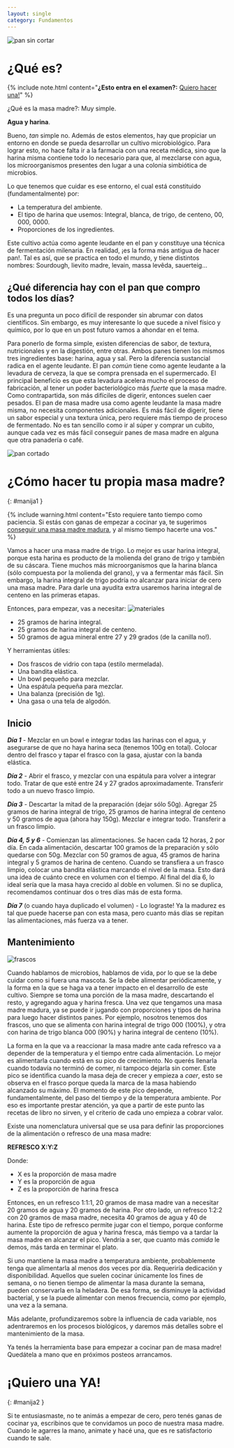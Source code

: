 ```yaml
---
layout: single
category: Fundamentos 
---
```


![pan sin cortar](/assets/images/posts/sabado_28-082.jpg)

# ¿Qué es?

{% include note.html content="**¿Esto entra en el examen?:** [Quiero hacer una!](#manija1)" %}

¿Qué es la masa madre?: Muy simple.

**Agua y harina**.

Bueno, _tan_ simple no. Además de estos elementos, hay que propiciar un entorno en donde se pueda desarrollar un cultivo microbiológico. Para lograr esto, no hace falta ir a la farmacia con una receta médica, sino que la harina misma contiene todo lo necesario para que, al mezclarse con agua, los microorganismos presentes den lugar a una colonia simbiótica de microbios. 

Lo que tenemos que cuidar es ese entorno, el cual está constituido (fundamentalmente) por:

- La temperatura del ambiente.
- El tipo de harina que usemos: Integral, blanca, de trigo, de centeno,  00, 000, 0000.
- Proporciones de los ingredientes.

Este cultivo actúa como agente leudante en el pan y constituye una técnica de fermentación milenaria. En realidad, ¡es la forma más antigua de hacer pan!. Tal es así, que se practica en todo el mundo, y tiene distintos nombres: Sourdough, lievito madre, levain, massa levêda, sauerteig...

## ¿Qué diferencia hay con el pan que compro todos los días?

Es una pregunta un poco difícil de responder sin abrumar con datos científicos. Sin embargo, es muy interesante lo que sucede a nivel físico y químico, por lo que en un post futuro vamos a ahondar en el tema.

Para ponerlo de forma simple, existen diferencias de sabor, de textura, nutricionales y en la digestión, entre otras. Ambos panes tienen los mismos tres ingredientes base: harina, agua y sal. Pero la diferencia sustancial radica en el agente leudante. El pan _común_ tiene como agente leudante a la levadura de cerveza, la que se compra prensada en el supermercado. El principal beneficio es que esta levadura acelera mucho el proceso de fabricación, al tener un poder bacteriológico más _fuerte_ que la masa madre. Como contrapartida, son más difíciles de digerir, entonces suelen caer pesados.
El pan de masa madre usa como agente leudante la masa madre misma, no necesita componentes adicionales. Es más fácil de digerir, tiene un sabor especial y una textura única, pero requiere más tiempo de proceso de fermentado. No es tan sencillo como ir al súper y comprar un cubito, aunque cada vez es más fácil conseguir panes de masa madre en alguna que otra panadería o café.

![pan cortado](/assets/images/posts/aqui_esta_mi_pan.jpg)

# ¿Cómo hacer tu propia masa madre?
{: #manija1 }

{% include warning.html content="Esto requiere tanto tiempo como paciencia. Si estás con ganas de empezar a cocinar ya, te sugerimos [conseguir una masa madre madura](#manija2), y al mismo tiempo hacerte una vos." %}

Vamos a hacer una masa madre de trigo. Lo mejor es usar harina integral, porque esta harina es producto de la molienda del grano de trigo y también de su cáscara. Tiene muchos más microorganismos que la harina blanca (sólo compuesta por la molienda del grano), y va a fermentar más fácil. Sin embargo, la harina integral de trigo podría no alcanzar para iniciar de cero una masa madre. Para darle una ayudita extra usaremos harina integral de centeno en las primeras etapas.

Entonces, para empezar, vas a necesitar:
![materiales](/assets/images/posts/DSC_0961.JPG)

- 25 gramos de harina integral.
- 25 gramos de harina integral de centeno.
- 50 gramos de agua mineral entre 27 y 29 grados (de la canilla no!).

Y herramientas útiles:

- Dos frascos de vidrio con tapa (estilo mermelada).
- Una bandita elástica.
- Un bowl pequeño para mezclar.
- Una espátula pequeña para mezclar.
- Una balanza (precisión de 1g).
- Una gasa o una tela de algodón.

## Inicio

_**Día 1**_ - Mezclar en un bowl e integrar todas las harinas con el agua, y asegurarse de que no haya harina seca (tenemos 100g en total). Colocar dentro del frasco y tapar el frasco con la gasa, ajustar con la banda elástica.

_**Día 2**_ - Abrir el frasco, y mezclar con una espátula para volver a integrar todo. Tratar de que esté entre 24 y 27 grados aproximadamente. Transferir todo a un nuevo frasco limpio.

_**Día 3**_ - Descartar la mitad de la preparación (dejar sólo 50g). Agregar 25 gramos de harina integral de trigo, 25 gramos de harina integral de centeno y 50 gramos de agua (ahora hay 150g). Mezclar e integrar todo. Transferir a un frasco limpio.

_**Día 4, 5 y 6**_ - Comienzan las alimentaciones. Se hacen cada 12 horas, 2 por día. En cada alimentación, descartar 100 gramos de la preparación y sólo quedarse con 50g. Mezclar con 50 gramos de agua, 45 gramos de harina integral y 5 gramos de harina de centeno. Cuando se transfiera a un frasco limpio, colocar una bandita elástica marcando el nivel de la masa. Esto dará una idea de cuánto crece en volumen con el tiempo. Al final del día 6, lo ideal sería que la masa haya crecido al doble en volumen. Si no se duplica, recomendamos continuar dos o tres días más de esta forma.

_**Día 7**_ (o cuando haya duplicado el volumen) - Lo lograste! Ya la madurez es tal que puede hacerse pan con esta masa, pero cuanto más días se repitan las alimentaciones, más fuerza va a tener.

## Mantenimiento
![frascos](/assets/images/posts/masa_madre_y_mano.jpg)

Cuando hablamos de microbios, hablamos de vida, por lo que se la debe cuidar como si fuera una mascota. Se la debe alimentar periódicamente, y la forma en la que se haga va a tener impacto en el desarrollo de este cultivo. Siempre se toma una porción de la masa madre, descartando el resto, y agregando agua y harina fresca. Una vez que tengamos una masa madre madura, ya se puede ir jugando con proporciones y tipos de harina para luego hacer distintos panes. Por ejemplo, nosotros tenemos dos frascos, uno que se alimenta con harina integral de trigo 000 (100%), y otra con harina de trigo blanca 000 (90%) y harina integral de centeno (10%).

La forma en la que va a reaccionar la masa madre ante cada refresco va a depender de la temperatura y el tiempo entre cada alimentación. Lo mejor es alimentarla cuando está en su pico de crecimiento. No querés llenarla cuando todavía no terminó de comer, ni tampoco dejarla sin comer. Este pico se identifica cuando la masa deja de crecer y empieza a _caer_, esto se observa en el frasco porque queda la marca de la masa habiendo alcanzado su máximo. El momento de este pico depende, fundamentalmente, del paso del tiempo y de la temperatura ambiente. Por eso es importante prestar atención, ya que a partir de este punto las recetas de libro no sirven, y el criterio de cada uno empieza a cobrar valor.

Existe una nomenclatura universal que se usa para definir las proporciones de la alimentación o refresco de una masa madre:

**REFRESCO X:Y:Z**

Donde:
- X es la proporción de masa madre
- Y es la proporción de agua
- Z es la proporción de harina fresca

Entonces, en un refresco 1:1:1, 20 gramos de masa madre van a necesitar 20 gramos de agua y 20 gramos de harina. Por otro lado, un refresco 1:2:2 con 20 gramos de masa madre, necesita 40 gramos de agua y 40 de harina. Este tipo de refresco permite jugar con el tiempo, porque conforme aumente la proporción de agua y harina fresca, más tiempo va a tardar la masa madre en alcanzar el pico. Vendría a ser, que cuanto más _comida_ le demos, más tarda en terminar el plato.

Si uno mantiene la masa madre a temperatura ambiente, probablemente tenga que alimentarla al menos dos veces por día. Requeriría dedicación y disponibilidad. Aquellos que suelen cocinar únicamente los fines de semana, o no tienen tiempo de alimentar la masa durante la semana, pueden conservarla en la heladera. De esa forma, se disminuye la actividad bacterial, y se la puede alimentar con menos frecuencia, como por ejemplo, una vez a la semana.

Más adelante, profundizaremos sobre la influencia de cada variable, nos adentraremos en los procesos biológicos, y daremos más detalles sobre el mantenimiento de la masa.

Ya tenés la herramienta base para empezar a cocinar pan de masa madre! Quedátela a mano que en próximos posteos arrancamos.

# ¡Quiero una YA!
{: #manija2 }

Si te entusiasmaste, no te animás a empezar de cero, pero tenés ganas de cocinar ya, escribinos <a href="mailto:proyecto.iterum@gmail.com" rel="nofollow noopener noreferrer"><i class="fa fa-envelope" aria-hidden="true"></i></a> <a href="https://www.instagram.com/proyecto.iterum/" rel="nofollow noopener noreferrer"><i class="fab fa-fw fa-instagram" aria-hidden="true"></i></a> que te convidamos un poco de nuestra masa madre. Cuando le agarres la mano, animate y hacé una, que es re satisfactorio cuando te sale.
